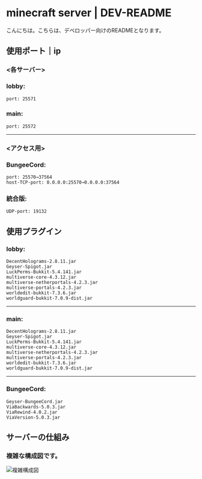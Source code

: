 # minecraft server | DEV-README
こんにちは。こちらは、デベロッパー向けのREADMEとなります。

## 使用ポート｜ip
### <各サーバー>
### lobby:
    port: 25571
### main:
    port: 25572
---
### <アクセス用>
### BungeeCord:
    port: 25570→37564
    host-TCP-port: 0.0.0.0:25570→0.0.0.0:37564
### 統合版:
    UDP-port: 19132


## 使用プラグイン
### lobby: 
    DecentHolograms-2.8.11.jar
    Geyser-Spigot.jar
    LuckPerms-Bukkit-5.4.141.jar
    multiverse-core-4.3.12.jar
    multiverse-netherportals-4.2.3.jar
    multiverse-portals-4.2.3.jar
    worldedit-bukkit-7.3.6.jar
    worldguard-bukkit-7.0.9-dist.jar
---
### main:
    DecentHolograms-2.8.11.jar
    Geyser-Spigot.jar
    LuckPerms-Bukkit-5.4.141.jar
    multiverse-core-4.3.12.jar
    multiverse-netherportals-4.2.3.jar
    multiverse-portals-4.2.3.jar
    worldedit-bukkit-7.3.6.jar
    worldguard-bukkit-7.0.9-dist.jar
---
### BungeeCord:
    Geyser-BungeeCord.jar
    ViaBackwards-5.0.3.jar
    ViaRewind-4.0.2.jar
    ViaVersion-5.0.3.jar


## サーバーの仕組み
### 複雑な構成図です。
![複雑構成図](https://github.com/user-attachments/assets/d06aa2f7-7cf7-43f5-a203-9d6371ae1807)
